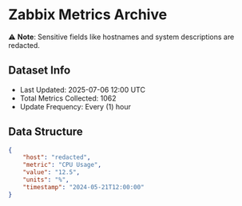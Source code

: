 # Zabbix Metrics Archive

⚠️ **Note**: Sensitive fields like hostnames and system descriptions are redacted.

## Dataset Info
- Last Updated: 2025-07-06 12:00 UTC
- Total Metrics Collected: 1062
- Update Frequency: Every (1) hour

## Data Structure
```json
{
    "host": "redacted",
    "metric": "CPU Usage",
    "value": "12.5",
    "units": "%",
    "timestamp": "2024-05-21T12:00:00"
}
```

